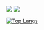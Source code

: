 <img src="https://capsule-render.vercel.app/api?type=slice&color=auto&height=200&section=header&text=내용입력&fontSize=90" />


 <img src="https://img.shields.io/badge/C-A8B9CC?style=flat&logo=C&logoColor=white"/>


[![Top Langs](https://github-readme-stats.vercel.app/api/top-langs/?username=hayun128&langs_count=8)](https://github.com/hayun128/github-readme-stats)
